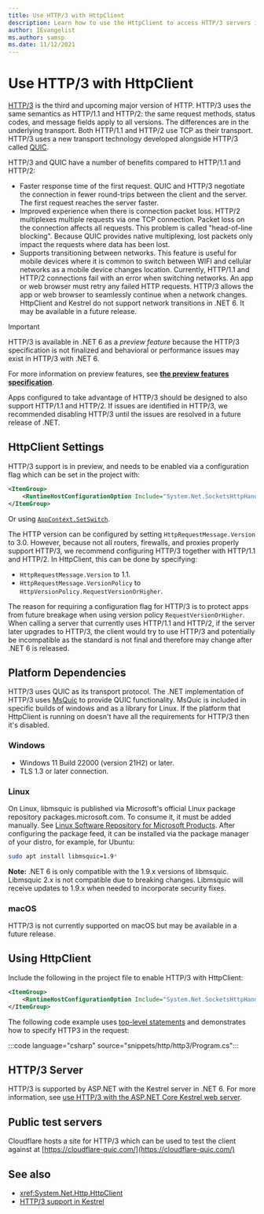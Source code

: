 ```yaml
---
title: Use HTTP/3 with HttpClient
description: Learn how to use the HttpClient to access HTTP/3 servers in .NET 6
author: IEvangelist
ms.author: samsp
ms.date: 11/12/2021
---
```


# Use HTTP/3 with HttpClient

[HTTP/3](https://quicwg.org/base-drafts/draft-ietf-quic-http.html) is the third and upcoming major version of HTTP. HTTP/3 uses the same semantics as HTTP/1.1 and HTTP/2: the same request methods, status codes, and message fields apply to all versions. The differences are in the underlying transport. Both HTTP/1.1 and HTTP/2 use TCP as their transport. HTTP/3 uses a new transport technology developed alongside HTTP/3 called [QUIC](https://datatracker.ietf.org/doc/html/draft-ietf-quic-transport-34).

HTTP/3 and QUIC have a number of benefits compared to HTTP/1.1 and HTTP/2:

- Faster response time of the first request. QUIC and HTTP/3 negotiate the connection in fewer round-trips between the client and the server. The first request reaches the server faster.
- Improved experience when there is connection packet loss. HTTP/2 multiplexes multiple requests via one TCP connection. Packet loss on the connection affects all requests. This problem is called "head-of-line blocking". Because QUIC provides native multiplexing, lost packets only impact the requests where data has been lost.
- Supports transitioning between networks. This feature is useful for mobile devices where it is common to switch between WIFI and cellular networks as a mobile device changes location. Currently, HTTP/1.1 and HTTP/2 connections fail with an error when switching networks. An app or web browser must retry any failed HTTP requests. HTTP/3 allows the app or web browser to seamlessly continue when a network changes. HttpClient and Kestrel do not support network transitions in .NET 6. It may be available in a future release.

> [!IMPORTANT]
>
> HTTP/3 is available in .NET 6 as a _preview feature_ because the HTTP/3 specification is not finalized and behavioral or performance issues may exist in HTTP/3 with .NET 6.
>
> For more information on preview features, see [**the preview features specification**](https://github.com/dotnet/designs/blob/main/accepted/2021/preview-features/preview-features.md#are-preview-features-supported).
>
> Apps configured to take advantage of HTTP/3 should be designed to also support HTTP/1.1 and HTTP/2. If issues are identified in HTTP/3, we recommended disabling HTTP/3 until the issues are resolved in a future release of .NET.

## HttpClient Settings

HTTP/3 support is in preview, and needs to be enabled via a configuration flag which can be set in the project with:

```xml
<ItemGroup>
    <RuntimeHostConfigurationOption Include="System.Net.SocketsHttpHandler.Http3Support" Value="true" />
</ItemGroup>
```

Or using [`AppContext.SetSwitch`](/dotnet/api/system.appcontext.setswitch).

The HTTP version can be configured by setting `HttpRequestMessage.Version` to 3.0. However, because not all routers, firewalls, and proxies properly support HTTP/3, we recommend configuring HTTP/3 together with HTTP/1.1 and HTTP/2. In HttpClient, this can be done by specifying:

- `HttpRequestMessage.Version` to 1.1.
- `HttpRequestMessage.VersionPolicy` to `HttpVersionPolicy.RequestVersionOrHigher`.

The reason for requiring a configuration flag for HTTP/3 is to protect apps from future breakage when using version policy `RequestVersionOrHigher`. When calling a server that currently uses HTTP/1.1 and HTTP/2, if the server later upgrades to HTTP/3, the client would try to use HTTP/3 and potentially be incompatible as the standard is not final and therefore may change after .NET 6 is released.

## Platform Dependencies

HTTP/3 uses QUIC as its transport protocol. The .NET implementation of HTTP/3 uses [MsQuic](https://github.com/microsoft/msquic) to provide QUIC functionality. MsQuic is included in specific builds of windows and as a library for Linux. If the platform that HttpClient is running on doesn't have all the requirements for HTTP/3 then it's disabled.

### Windows

- Windows 11 Build 22000 (version 21H2) or later.
- TLS 1.3 or later connection.

### Linux

On Linux, libmsquic is published via Microsoft's official Linux package repository packages.microsoft.com. To consume it, it must be added manually. See [Linux Software Repository for Microsoft Products](/windows-server/administration/linux-package-repository-for-microsoft-software). After configuring the package feed, it can be installed via the package manager of your distro, for example, for Ubuntu:

```bash
sudo apt install libmsquic=1.9*
```

**Note:** .NET 6 is only compatible with the 1.9.x versions of libmsquic. Libmsquic 2.x is not compatible due to breaking changes. Libmsquic will receive updates to 1.9.x when needed to incorporate security fixes.  

### macOS

HTTP/3 is not currently supported on macOS but may be available in a future release.

## Using HttpClient

Include the following in the project file to enable HTTP/3 with HttpClient:

```xml
<ItemGroup>
    <RuntimeHostConfigurationOption Include="System.Net.SocketsHttpHandler.Http3Support" Value="true" />
</ItemGroup>
```

The following code example uses [top-level statements](../../csharp/fundamentals/program-structure/top-level-statements.md) and demonstrates how to specify HTTP3 in the request:

:::code language="csharp" source="snippets/http/http3/Program.cs":::

## HTTP/3 Server

HTTP/3 is supported by ASP.NET with the Kestrel server in .NET 6. For more information, see [use HTTP/3 with the ASP.NET Core Kestrel web server][http3Kestrel].

## Public test servers

Cloudflare hosts a site for HTTP/3 which can be used to test the client against at [https://cloudflare-quic.com/](https://cloudflare-quic.com/)

## See also

- <xref:System.Net.Http.HttpClient>
- [HTTP/3 support in Kestrel][http3Kestrel]

[http3Kestrel]: /aspnet/core/fundamentals/servers/kestrel/http3
